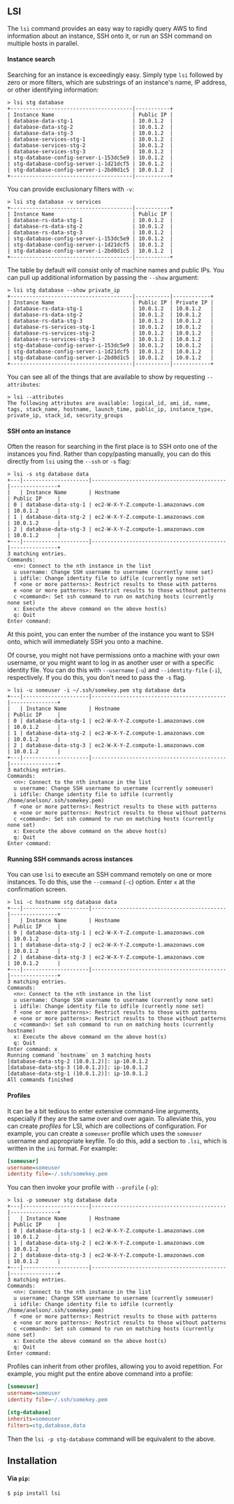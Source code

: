 ## LSI

The `lsi` command provides an easy way to rapidly query AWS to find information
about an instance, SSH onto it, or run an SSH command on multiple hosts in
parallel.

#### Instance search

Searching for an instance is exceedingly easy. Simply type `lsi` followed by
zero or more filters, which are substrings of an instance's name, IP address,
or other identifying information:

```
> lsi stg database
+---------------------------------------|-----------+
| Instance Name                         | Public IP |
| database-data-stg-1                   | 10.0.1.2  |
| database-data-stg-2                   | 10.0.1.2  |
| database-data-stg-3                   | 10.0.1.2  |
| database-services-stg-1               | 10.0.1.2  |
| database-services-stg-2               | 10.0.1.2  |
| database-services-stg-3               | 10.0.1.2  |
| stg-database-config-server-i-153dc5e9 | 10.0.1.2  |
| stg-database-config-server-i-1d21dcf5 | 10.0.1.2  |
| stg-database-config-server-i-2bd0d1c5 | 10.0.1.2  |
+---------------------------------------|-----------+
```

You can provide exclusionary filters with `-v`:

```
> lsi stg database -v services
+---------------------------------------|-----------+
| Instance Name                         | Public IP |
| database-rs-data-stg-1                | 10.0.1.2  |
| database-rs-data-stg-2                | 10.0.1.2  |
| database-rs-data-stg-3                | 10.0.1.2  |
| stg-database-config-server-i-153dc5e9 | 10.0.1.2  |
| stg-database-config-server-i-1d21dcf5 | 10.0.1.2  |
| stg-database-config-server-i-2bd0d1c5 | 10.0.1.2  |
+---------------------------------------|-----------+
```

The table by default will consist only of machine names and public IPs. You
can pull up additional information by passing the `--show` argument:


```
> lsi stg database --show private_ip
+---------------------------------------|-----------|------------+
| Instance Name                         | Public IP | Private IP |
| database-rs-data-stg-1                | 10.0.1.2  | 10.0.1.2   |
| database-rs-data-stg-2                | 10.0.1.2  | 10.0.1.2   |
| database-rs-data-stg-3                | 10.0.1.2  | 10.0.1.2   |
| database-rs-services-stg-1            | 10.0.1.2  | 10.0.1.2   |
| database-rs-services-stg-2            | 10.0.1.2  | 10.0.1.2   |
| database-rs-services-stg-3            | 10.0.1.2  | 10.0.1.2   |
| stg-database-config-server-i-153dc5e9 | 10.0.1.2  | 10.0.1.2   |
| stg-database-config-server-i-1d21dcf5 | 10.0.1.2  | 10.0.1.2   |
| stg-database-config-server-i-2bd0d1c5 | 10.0.1.2  | 10.0.1.2   |
+---------------------------------------|-----------|------------+
```

You can see all of the things that are available to show by requesting
`--attributes`:

```
> lsi --attributes
The following attributes are available: logical_id, ami_id, name, tags, stack_name, hostname, launch_time, public_ip, instance_type, private_ip, stack_id, security_groups
```

#### SSH onto an instance

Often the reason for searching in the first place is to SSH onto one of the
instances you find. Rather than copy/pasting manually, you can do this directly
from `lsi` using the `--ssh` or `-s` flag:

```
> lsi -s stg database data
+---|---------------------|-------------------------------------------|---------------+
|   | Instance Name       | Hostname                                  | Public IP     |
| 0 | database-data-stg-1 | ec2-W-X-Y-Z.compute-1.amazonaws.com       | 10.0.1.2      |
| 1 | database-data-stg-2 | ec2-W-X-Y-Z.compute-1.amazonaws.com       | 10.0.1.2      |
| 2 | database-data-stg-3 | ec2-W-X-Y-Z.compute-1.amazonaws.com       | 10.0.1.2      |
+---|---------------------|-------------------------------------------|---------------+
3 matching entries.
Commands:
  <n>: Connect to the nth instance in the list
  u username: Change SSH username to username (currently none set)
  i idfile: Change identity file to idfile (currently none set)
  f <one or more patterns>: Restrict results to those with patterns
  e <one or more patterns>: Restrict results to those without patterns
  c <command>: Set ssh command to run on matching hosts (currently none set)
  x: Execute the above command on the above host(s)
  q: Quit
Enter command:
```

At this point, you can enter the number of the instance you want to SSH onto,
which will immediately SSH you onto a machine.

Of course, you might not have permissions onto a machine with your own
username, or you might want to log in as another user or with a specific
identity file. You can do this with `--username` (`-u`) and `--identity-file`
(`-i`), respectively. If you do this, you don't need to pass the `-s` flag.

```
> lsi -u someuser -i ~/.ssh/somekey.pem stg database data
+---|---------------------|-------------------------------------------|---------------+
|   | Instance Name       | Hostname                                  | Public IP     |
| 0 | database-data-stg-1 | ec2-W-X-Y-Z.compute-1.amazonaws.com       | 10.0.1.2      |
| 1 | database-data-stg-2 | ec2-W-X-Y-Z.compute-1.amazonaws.com       | 10.0.1.2      |
| 2 | database-data-stg-3 | ec2-W-X-Y-Z.compute-1.amazonaws.com       | 10.0.1.2      |
+---|---------------------|-------------------------------------------|---------------+
3 matching entries.
Commands:
  <n>: Connect to the nth instance in the list
  u username: Change SSH username to username (currently someuser)
  i idfile: Change identity file to idfile (currently /home/anelson/.ssh/somekey.pem)
  f <one or more patterns>: Restrict results to those with patterns
  e <one or more patterns>: Restrict results to those without patterns
  c <command>: Set ssh command to run on matching hosts (currently none set)
  x: Execute the above command on the above host(s)
  q: Quit
Enter command:
```

#### Running SSH commands across instances

You can use `lsi` to execute an SSH command remotely on one or more instances.
To do this, use the `--command` (`-c`) option. Enter `x` at the confirmation
screen.

```
> lsi -c hostname stg database data
+---|---------------------|-------------------------------------------|---------------+
|   | Instance Name       | Hostname                                  | Public IP     |
| 0 | database-data-stg-1 | ec2-W-X-Y-Z.compute-1.amazonaws.com       | 10.0.1.2      |
| 1 | database-data-stg-2 | ec2-W-X-Y-Z.compute-1.amazonaws.com       | 10.0.1.2      |
| 2 | database-data-stg-3 | ec2-W-X-Y-Z.compute-1.amazonaws.com       | 10.0.1.2      |
+---|---------------------|-------------------------------------------|---------------+
3 matching entries.
Commands:
  <n>: Connect to the nth instance in the list
  u username: Change SSH username to username (currently none set)
  i idfile: Change identity file to idfile (currently none set)
  f <one or more patterns>: Restrict results to those with patterns
  e <one or more patterns>: Restrict results to those without patterns
  c <command>: Set ssh command to run on matching hosts (currently hostname)
  x: Execute the above command on the above host(s)
  q: Quit
Enter command: x
Running command `hostname` on 3 matching hosts
[database-data-stg-2 (10.0.1.2)]: ip-10.0.1.2
[database-data-stg-3 (10.0.1.2)]: ip-10.0.1.2
[database-data-stg-1 (10.0.1.2)]: ip-10.0.1.2
All commands finished
```

#### Profiles

It can be a bit tedious to enter extensive command-line arguments, especially
if they are the same over and over again. To alleviate this, you can create
*profiles* for LSI, which are collections of configuration. For example, you
can create a `someuser` profile which uses the `someuser` username and appropriate
keyfile. To do this, add a section to `.lsi`, which is written in the `ini`
format. For example:

```ini
[someuser]
username=someuser
identity file=~/.ssh/somekey.pem
```

You can then invoke your profile with `--profile` (`-p`):

```
> lsi -p someuser stg database data
+---|---------------------|-------------------------------------------|---------------+
|   | Instance Name       | Hostname                                  | Public IP     |
| 0 | database-data-stg-1 | ec2-W-X-Y-Z.compute-1.amazonaws.com       | 10.0.1.2      |
| 1 | database-data-stg-2 | ec2-W-X-Y-Z.compute-1.amazonaws.com       | 10.0.1.2      |
| 2 | database-data-stg-3 | ec2-W-X-Y-Z.compute-1.amazonaws.com       | 10.0.1.2      |
+---|---------------------|-------------------------------------------|---------------+
3 matching entries.
Commands:
  <n>: Connect to the nth instance in the list
  u username: Change SSH username to username (currently someuser)
  i idfile: Change identity file to idfile (currently /home/anelson/.ssh/somekey.pem)
  f <one or more patterns>: Restrict results to those with patterns
  e <one or more patterns>: Restrict results to those without patterns
  c <command>: Set ssh command to run on matching hosts (currently none set)
  x: Execute the above command on the above host(s)
  q: Quit
Enter command:
```

Profiles can inherit from other profiles, allowing you to avoid repetition. For
example, you might put the entire above command into a profile:

```ini
[someuser]
username=someuser
identity file=~/.ssh/somekey.pem

[stg-database]
inherits=someuser
filters=stg,database,data
```

Then the `lsi -p stg-database` command will be equivalent to the above.


## Installation


#### Via `pip`:


```bash
$ pip install lsi
```